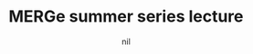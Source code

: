 ---
title: "MERGe summer series lecture"
project_id: 
date: nil
conference_id: ""
presenters:
   - peter_bandettini
summary: "<p>MERGe summer series lecture, NIH, Bethesda, MD</p>"
file: /assets/presentations/T211.ppt
filename: T211.ppt
layout: presentation
---